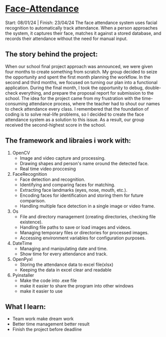 # [Face-Attendance](https://github.com/MrAnon89/FaceAttendance-Project/edit/main/README.md)
Start: 08/01/24 | Finish: 23/04/24
The face attendance system uses facial recognition to automatically track attendance. When a person approaches the system, it captures their face, matches it against a stored database, and records their attendance without the need for manual input.

## The story behind the project:
When our school final project approach was announced, we were given four months to create something from scratch. My group decided to seize the opportunity and spent the first month planning the workflow. In the second and third months, we focused on turning our plan into a functional application. During the final month, I took the opportunity to debug, double-check everything, and prepare the proposal report for submission to the school. The idea for the project came from my frustration with the time-consuming attendance process, where the teacher had to shout our names to check attendance every class. I remembered that the foundation of coding is to solve real-life problems, so I decided to create the face attendance system as a solution to this issue. As a result, our group received the second-highest score in the school.

## The framework and libraies i work with:
1. OpenCV
   - Image and video capture and processing.
   - Drawing shapes and person's name oround the detected face.
   - Real time video proccesing
2. FaceRecognition
   - Face detection and recognition.
   - Identifying and comparing faces for matching.
   - Extracting face landmarks (eyes, nose, mouth, etc.).
   - Encoding faces for identification and storing them for future comparison.
   - Handling multiple face detection in a single image or video frame.
3. Os
   - File and directory management (creating directories, checking file existence).
   - Handling file paths to save or load images and videos.
   - Managing temporary files or directories for processed images.
   - Accessing environment variables for configuration purposes.
4. DateTime
   -  Managing and manipulating date and time.
   -  Show time for every attendance and track.
5. OpenPyxl
   - Storing the attendance data to excel file(xlsx)
   - Keeping the data in excel clear and readable
6. Pyinstaller
   - Make the code into .exe file
   - make it easier to share the program into other windows
   - make it easier to use
  
## What I learn:
- Team work make dream work
- Better time management better result
- Finish the project before deadline 
